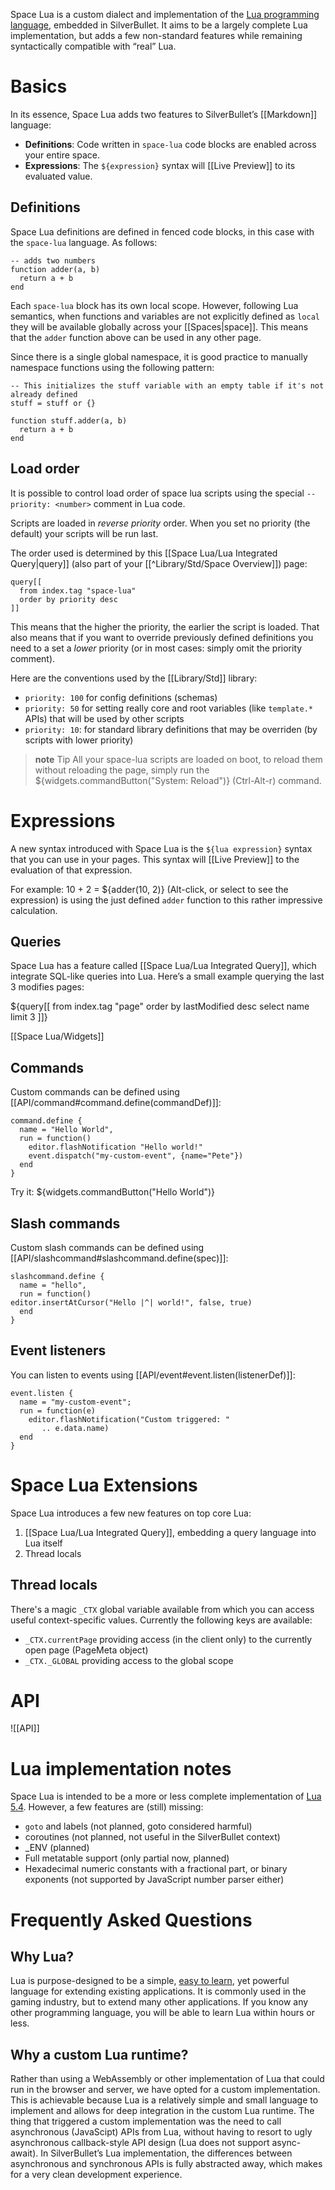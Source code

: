 Space Lua is a custom dialect and implementation of the [Lua programming language](https://lua.org/), embedded in SilverBullet. It aims to be a largely complete Lua implementation, but adds a few non-standard features while remaining syntactically compatible with “real” Lua.

# Basics
In its essence, Space Lua adds two features to SilverBullet’s [[Markdown]] language:

* **Definitions**: Code written in `space-lua` code blocks are enabled across your entire space.
* **Expressions**: The `${expression}` syntax will [[Live Preview]] to its evaluated value.

## Definitions
Space Lua definitions are defined in fenced code blocks, in this case with the `space-lua` language. As follows:

```space-lua
-- adds two numbers
function adder(a, b)
  return a + b
end
```

Each `space-lua` block has its own local scope. However, following Lua semantics, when functions and variables are not explicitly defined as `local` they will be available globally across your [[Spaces|space]]. This means that the `adder` function above can be used in any other page.

Since there is a single global namespace, it is good practice to manually namespace functions using the following pattern:

```space-lua
-- This initializes the stuff variable with an empty table if it's not already defined
stuff = stuff or {}

function stuff.adder(a, b)
  return a + b
end
```

## Load order
It is possible to control load order of space lua scripts using the special `-- priority: <number>` comment in Lua code.

Scripts are loaded in _reverse priority_ order. When you set no priority (the default) your scripts will be run last.

The order used is determined by this [[Space Lua/Lua Integrated Query|query]] (also part of your [[^Library/Std/Space Overview]]) page: 

    query[[
      from index.tag "space-lua"
      order by priority desc
    ]]

This means that the higher the priority, the earlier the script is loaded. That also means that if you want to override previously defined definitions you need to a set a _lower_ priority (or in most cases: simply omit the priority comment).

Here are the conventions used by the [[Library/Std]] library:

  * `priority: 100` for config definitions (schemas)
  * `priority: 50` for setting really core and root variables (like `template.*` APIs) that will be used by other scripts
  * `priority: 10`: for standard library definitions that may be overriden (by scripts with lower priority)

> **note** Tip
> All your space-lua scripts are loaded on boot, to reload them without reloading the page, simply run the ${widgets.commandButton("System: Reload")} (Ctrl-Alt-r) command.

# Expressions
A new syntax introduced with Space Lua is the `${lua expression}` syntax that you can use in your pages. This syntax will [[Live Preview]] to the evaluation of that expression.

For example: 10 + 2 = ${adder(10, 2)} (Alt-click, or select to see the expression) is using the just defined `adder` function to this rather impressive calculation.

## Queries
Space Lua has a feature called [[Space Lua/Lua Integrated Query]], which integrate SQL-like queries into Lua. Here’s a small example querying the last 3 modifies pages:

${query[[
  from index.tag "page"
  order by lastModified desc
  select name
  limit 3
]]}

[[Space Lua/Widgets]]

## Commands
Custom commands can be defined using [[API/command#command.define(commandDef)]]:

```space-lua
command.define {
  name = "Hello World",
  run = function()
    editor.flashNotification "Hello world!"
    event.dispatch("my-custom-event", {name="Pete"})
  end
}
```

Try it: ${widgets.commandButton("Hello World")}

## Slash commands
Custom slash commands can be defined using [[API/slashcommand#slashcommand.define(spec)]]:

```space-lua
slashcommand.define {
  name = "hello",
  run = function()
editor.insertAtCursor("Hello |^| world!", false, true)
  end
}
```

## Event listeners
You can listen to events using [[API/event#event.listen(listenerDef)]]:

```space-lua
event.listen {
  name = "my-custom-event";
  run = function(e)
    editor.flashNotification("Custom triggered: "
       .. e.data.name)
  end
}
```

# Space Lua Extensions
Space Lua introduces a few new features on top core Lua:

1. [[Space Lua/Lua Integrated Query]], embedding a query language into Lua itself
2. Thread locals

## Thread locals
There's a magic `_CTX` global variable available from which you can access useful context-specific values. Currently the following keys are available:

* `_CTX.currentPage` providing access (in the client only) to the currently open page (PageMeta object)
* `_CTX._GLOBAL` providing access to the global scope

# API
![[API]]

# Lua implementation notes
Space Lua is intended to be a more or less complete implementation of [Lua 5.4](https://www.lua.org/manual/5.4/). However, a few features are (still) missing:

* `goto` and labels (not planned, goto considered harmful)
* coroutines (not planned, not useful in the SilverBullet context)
* _ENV (planned)
* Full metatable support (only partial now, planned)
* Hexadecimal numeric constants with a fractional part, or binary exponents (not supported by JavaScript number parser either)

# Frequently Asked Questions
## Why Lua?
Lua is purpose-designed to be a simple, [easy to learn](https://www.lua.org/manual/5.4/), yet powerful language for extending existing applications. It is commonly used in the gaming industry, but to extend many other applications. If you know any other programming language, you will be able to learn Lua within hours or less.

## Why a custom Lua runtime?
Rather than using a WebAssembly or other implementation of Lua that could run in the browser and server, we have opted for a custom implementation. This is achievable because Lua is a relatively simple and small language to implement and allows for deep integration in the custom Lua runtime. The thing that triggered a custom implementation was the need to call asynchronous (JavaScipt) APIs from Lua, without having to resort to ugly asynchronous callback-style API design (Lua does not support async-await). In SilverBullet’s Lua implementation, the differences between asynchronous and synchronous APIs is fully abstracted away, which makes for a very clean development experience.

